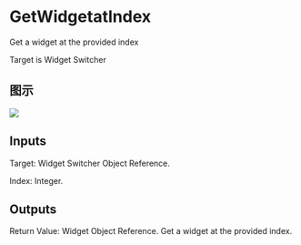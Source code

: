 # GetWidgetatIndex

Get a widget at the provided index

Target is Widget Switcher

## 图示

![]($-20221218-21061751.png)

## Inputs

Target: Widget Switcher Object Reference.

Index: Integer.  

## Outputs

Return Value: Widget Object Reference. Get a widget at the provided index.

